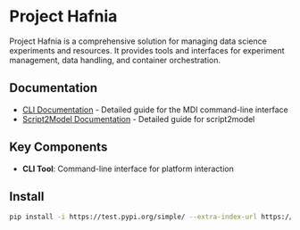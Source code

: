 # Project Hafnia 

Project Hafnia is a comprehensive solution for managing data science experiments and resources. It provides tools and interfaces for experiment management, data handling, and container orchestration.


## Documentation

- [CLI Documentation](docs/cli.md) - Detailed guide for the MDI command-line interface
- [Script2Model Documentation](docs/s2m.md) - Detailed guide for script2model


## Key Components

- **CLI Tool**: Command-line interface for platform interaction


## Install

```bash
pip install -i https://test.pypi.org/simple/ --extra-index-url https://pypi.org/simple/ mdi-python-tools
```

